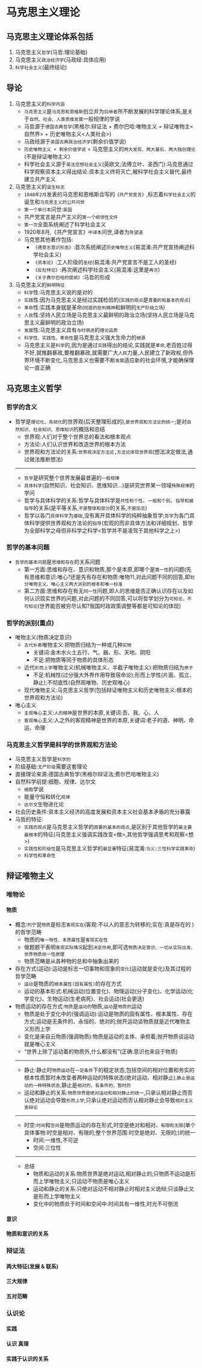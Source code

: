 # 马克思主义理论

## 马克思主义理论体系包括

1. 马克思主义`哲学`(马哲:理论基础)
2. 马克思主义`政治经济学`(马政经:具体应用)
3. `科学社会主义`(最终结论)

## 导论

1. 马克思主义的`科学内涵`
    - `马克思主义`是`马克思和恩格斯`创立并为`后继者`所不断发展的科学理论体系,是关于`自然、社会、人类思维发展`一般规律的学说
    - 马哲源于`德国古典哲学`(黑格尔:辩证法 + 费尔巴哈:唯物主义 = 辩证唯物主<自然界> + 历史唯物主义<人类社会>)
    - 马政经源于`英国古典政治经济学`(剩余价值学说)
    - `历史唯物主义 + 剩余价值学说` = 马克思主义的`两大发现、两大基石、两大独创理论`(不是辩证唯物主义)
    - 科学社会主义源于`英法空想社会主义`(英欧文;法傅立叶、圣西门):马克思通过科学观察资本主义得出结论:资本主义终将灭亡,被科学社会主义替代,最终建立共产主义
2. 马克思主义的`诞生标志`
    - `1848年2月`发表的马克思和恩格斯合写的`《共产党宣言》`,标志着`科学社会主义`的诞生和`马克思主义的公开问世`
    - `第一个单行本`问世:`英国`
    - 共产党宣言是共产主义的`第一个纲领性文件`
    - `第一次`全面系统阐述了科学社会主义
    - 1920年8月,《共产党宣言》`中译本`问世,译者为`陈望道`
    - 马克思其他著作包括:
        - `《德意志意识形态》`:首次系统阐述`历史唯物主义`(易混淆:共产党宣扬阐述科学社会主义)
        - `《资本论》`:工人阶级的`圣经`(易混淆:共产党宣言不是工人的圣经)
        - `《反杜林论》`:再次阐述科学社会主义(易混淆:这里是`再次`)
        - `《关于费尔巴哈的提纲》`:马哲的形成
3. 马克思主义的`鲜明特征`
    - `科学`性:马克思主义说的是对的
    - `实践`性:因为马克思主义是经过实践检验的(`实践的观点`是`首要的和基本的观点`)
    - `革命`性:实践本身就是革命(`彻底的批判精神`和鲜明的`无产阶级立场`)
    - `人民`性:坚持人民立场是马克思主义最鲜明的政治立场(坚持人民立场是马克思主义最鲜明的政治立场)
    - `发展`性:马克思主义具有`与时俱进`的`理论品质`
    - `科学性、实践性、革命性`是马克思主义强大生命力的`根源`
    - 马克思主义是`科学`的,因为是通过`实践`得出的结论,实践就是`革命`,老百姓过得不好,就推翻暴政,要推翻暴政,就需要广大`人民`力量,人民建立了新政权,但外界环境不断变化,马克思主义也需要不断`发展`适应新的社会环境,才能确保理论一直正确

## 马克思主义哲学

### 哲学的含义

- 哲学是`理论化、系统化`的世界观(后天整理形成的),`是世界观和方法论的统一`;是对`自然知识、社会知识、思维知识`的概括和总结
  - 世界观:人们对于整个世界总的看法和根本观点
  - 方法论:人们认识世界和改造世界的根本方法
  - 世界观和方法论的关系:`世界观决定方法论,方法论体现世界观`(想法决定做法,通过做法推断想法)
  ---
  - `哲学`是研究整个世界发展最普遍的`一般规律`
  - `具体科学`(自然知识、社会知识、思维知识...)是研究世界某一领域`特殊规律`的学问
  - 哲学与具体科学的关系:哲学与具体科学是`共性和个性`、`一般和个别`、`指导和被指导`的关系(是平等关系,`不是整体和部分`的关系,`不是加总`)
  - 哲学以各门`具体科学`为`基础`,没有离开具体科学的纯粹抽象哲学;`哲学`为各门具体科学提供世界观和方法论的`指导`(宏观的而非具体方法和详细规划、哲学为全部科学之母但非科学之科学<哲学并不是凌驾于其他科学之上>)

### 哲学的基本问题

- `哲学的基本问题`是`思维和存在`的关系问题
  - 第一方面:思维和存在、意识和物质,那个是本原,即哪个是`第一性`的问题(先有思维和意识:唯心?还是先有存在和物质:唯物?),对此问题不同的回答,即`划分唯物主义、唯心主义两大派别的根本和唯一标准`
  - 第二方面:思维和存在有无`同一性`问题,即人的思维能否正确认识存在以及如何认识现实世界的问题,对此问题的不同回答,可以将哲学划分为`可知论、不可知论`(世界能否被穷尽认知?我国时政政策调整等都是可知论的体现)

### 哲学的派别(重点)

- 唯物主义(物质决定意识)
  - `古代朴素`唯物主义:把物质归结为一种或几种`实物`
    - 关键词:金木水火土五行、气、器、形、天地、阴阳
    - 不足:把物质等同于物质的具体形态
  - 近代`形而上学`唯物主义(机械唯物主义、半截子唯物主义):把物质归结为`原子`
    - 不足:机械性(过分强大外界作用导致宿命论);形而上学性(片面、孤立、静止);不彻底性(自然观唯物、历史观唯心)
  - 现代唯物主义:马克思主义哲学(包括辩证唯物主义和历史唯物主义:根本的世界观和方法论)
- 唯心主义
  - `主观唯心`主义:`人的精神`是世界的本原,关键词:吾、我、心、人
  - `客观唯心`主义:人之外的客观精神是世界的本原,关键词:老子的道、神明、命运、命理
  
### 马克思主义哲学是科学的世界观和方法论

- 马克思主义哲学是`科学的`
- 阶级基础:`无产阶级`需要这套理论
- 直接理论来源:德国古典哲学(黑格尔辩证法;费尔巴哈唯物主义)
- 自然科学前提:细胞、规律、达尔文
  - `细胞`学说
  - 能量守恒和转化`规律`
  - `达尔文`生物进化论
- 社会历史条件:资本主义经济的高度发展和资本主义社会基本矛盾的充分暴露
- 马哲的特征:
  - `实践的观点`是马克思主义哲学的`首要的基本的观点`,是区别于其他哲学的`最主要最根本`的特征(马克思主义强调实践改变<做>,其他哲学强调思考和观察<想>)
  - `实践性和阶级性`是马克思主义哲学的`最显著`特征(易混淆:`马义:三性科学实践革命`)
  - `科学性和革命性`

## 辩证唯物主义

### 唯物论

#### 物质

- 概念:`列宁`说`物质`是标志`客观实在`(客观:不以人的意志为转移的;实在:真是存在的 )的哲学范畴
  - 物质的`唯一特性、本质属性`是`客观实在性`
  - 做题题干表明`客观实际情况`起到`决定作用`,即可选`物质决定意识、一切从实际出发、世界物质统一性原理`
  - 物质范畴是从各种物的总和中抽象出来的
- 存在方式(运动):运动是标志一切事物和现象的`变化`(运动就是变化)及其过程的哲学范畴
  - `运动`是物质的`根本属性(固有属性)`的存在方式
  - 运动的基本形式:机械运动(位置变化)、物理运动(分子变化)、化学运动(化学变化)、生物运动(生老病死)、社会运动(社会更迭)
- 物质运动的存在方式:`物质`是`运动的`物质,`运动`是`物质的`运动
  - 物质是处于变化中的(强调运动):运动是物质的固有属性、根本属性、存在方式;运动是无条件的、永恒的、绝对的;抛开运动谈物质就是近代唯物主义形而上学
  - 变化是来自云物质(强调物质):物质是运动的主体、承担着;抛开物质谈运动就是唯心主义
  - “世界上除了运动着的物质外,什么都没有”(正确:意识也来自于物质)
  ---
  - 静止:静止时`物质运动`在`一定条件`下的稳定状态,包括空间的相对位置和务实的根本性质暂时未改变者两种运动的特殊状态(绝对运动、相对静止),`静止是运动的一种特殊状态`,静止是`相对的、有条件的、暂时的`
  - 运动和静止的关系:`物质世界是绝对运动和相对静止的统一`,只承认相对静止而否认绝对运动会导致`形而上学`;只承认绝对运动而否认相对静止会导致`相对主义诡辩论`
  ---
  - 时空:`时间`和`空间`是物质运动的存在形式,时空是绝对和相对、`有限和无限`(单个具体事物:时空是相对、有限的;整个世界范围:时空是绝对、无限的;)的统一
    - 时间:一维性,不可逆
    - 空间:三位性
  ---
  - 总结
    - 物质和运动的关系:物质世界是绝对运动,相对静止的;只物质不运动是形而上学唯物主义;只运动不物质是唯心主义
    - 运动和静止的关系:只绝对运动不相对静止时相对主义诡辩;只谈静止又是形而上学唯物主义
    - 变化中的物质处于时间和空间中:时间具有一维性,时光不可倒流

#### 意识

#### 物质和意识的关系

### 辩证法

#### 两大特征(发展 & 联系)

#### 三大规律

#### 五对范畴

### 认识论

#### 实践

#### 认识 真理

#### 实践于认识的关系
